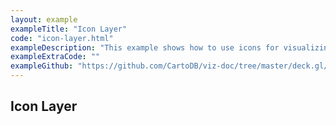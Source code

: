 ```yaml
---
layout: example
exampleTitle: "Icon Layer"
code: "icon-layer.html"
exampleDescription: "This example shows how to use icons for visualizing point layers."
exampleExtraCode: ""
exampleGithub: "https://github.com/CartoDB/viz-doc/tree/master/deck.gl/examples/scripting/basic-examples/icon-layer.html"
---
```


## Icon Layer